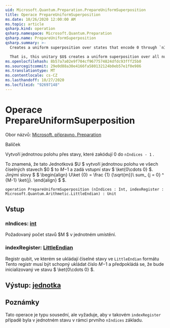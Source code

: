 ```yaml
---
uid: Microsoft.Quantum.Preparation.PrepareUniformSuperposition
title: Operace PrepareUniformSuperposition
ms.date: 10/26/2020 12:00:00 AM
ms.topic: article
qsharp.kind: operation
qsharp.namespace: Microsoft.Quantum.Preparation
qsharp.name: PrepareUniformSuperposition
qsharp.summary: >-
  Creates a uniform superposition over states that encode 0 through `nIndices - 1`.

  That is, this unitary $U$ creates a uniform superposition over all number states $0$ to $M-1$, given an input state $\ket{0\cdots 0}$. In other words, $$ \begin{align} U\ket{0}=\frac{1}{\sqrt{M}}\sum_{j=0}^{M-1}\ket{j}. \end{align} $$.
ms.openlocfilehash: 8b57a7a02e9f704cf9677574824dfdc93fff25b0
ms.sourcegitcommit: 29e0d88a30e4166fa580132124b0eb57e1f0e986
ms.translationtype: MT
ms.contentlocale: cs-CZ
ms.lasthandoff: 10/27/2020
ms.locfileid: "92697148"
---
```

# <a name="prepareuniformsuperposition-operation"></a>Operace PrepareUniformSuperposition

Obor názvů: [Microsoft. přípravno. Preparation](xref:Microsoft.Quantum.Preparation)

Balíček [](https://nuget.org/packages/)


Vytvoří jednotnou polohu přes stavy, které zakódují 0 do `nIndices - 1` .

To znamená, že tato Jednotková $U $ vytvoří jednotnou polohu ve všech číselných stavech $0 $ to $M-$1 a zadá vstupní stav $ \ket{0\cdots 0} $. Jinými slovy $ $ \begin{align} U\ket {0} = \frac {1} {\sqrt{m}}\ sum_ {j = 0} ^ {M-1} \ket{j}.
\end{align} $ $.

```qsharp
operation PrepareUniformSuperposition (nIndices : Int, indexRegister : Microsoft.Quantum.Arithmetic.LittleEndian) : Unit
```


## <a name="input"></a>Vstup

### <a name="nindices--int"></a>nIndices: [int](xref:microsoft.quantum.lang-ref.int)

Požadovaný počet stavů $M $ v jednotném umístění.


### <a name="indexregister--littleendian"></a>indexRegister: [LittleEndian](xref:Microsoft.Quantum.Arithmetic.LittleEndian)

Registr qubit, ve kterém se ukládají číselné stavy ve `LittleEndian` formátu
Tento registr musí být schopný ukládat číslo $M-$1 a předpokládá se, že bude inicializovaný ve stavu $ \ket{0\cdots 0} $.



## <a name="output--unit"></a>Výstup: [jednotka](xref:microsoft.quantum.lang-ref.unit)



## <a name="remarks"></a>Poznámky

Tato operace je typu sousední, ale vyžaduje, aby v takovém `indexRegister` případě byla v jednotném stavu v rámci prvního `nIndices` základu.
